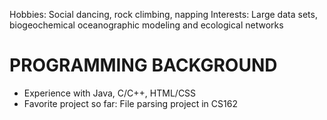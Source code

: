 Hobbies:  Social dancing, rock climbing, napping
Interests: Large data sets, biogeochemical oceanographic modeling and ecological networks

PROGRAMMING BACKGROUND
=================================================
- Experience with Java, C/C++, HTML/CSS
- Favorite project so far:  File parsing project in CS162